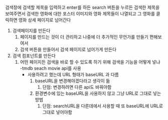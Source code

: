 검색창에 검색할 제목을 입력하고 enter를 하든 search 버튼을 누르든
검색한 제목을 보여주면서 
검색한 영화에 대한 포스터 이미지와 영화 제목들이 나열되고
그 영화를 클릭하면 영화 상세 페이지로 넘어간다

1. 검색페이지를 만든다
	1. 페이지를 만드는 것이 더 관리하고 나중에 더 추가적인 무언가를 만들기 편해보여서
	2. 검색 버튼을 만들어서 검색 페이지로 넘어가게 만든다
2. 검색 컴포넌트를 만든다
	1. 어떤 페이지든 검색을 바로 할 수 있도록 하기 위해
검색을 기능을 어떻게 넣냐
	-tmdb seach movie api를 사용
		- 사용하려고 했는데 URL 형태가 baseURL 과 다름
			1. baseURL을 변경해야겠다라고 생각이 듦
				1. 단점: 변경하려면 다른 api도 바꿔야함
			2. 환경변수에 있는 baseURL을 사용하지 않고 그냥 URL로 그대로 넣는 방법
				1. 단점: searchURL을 다른데에서 사용할 때 또 baseURL에 URL로 그대로 넣어야함
	
